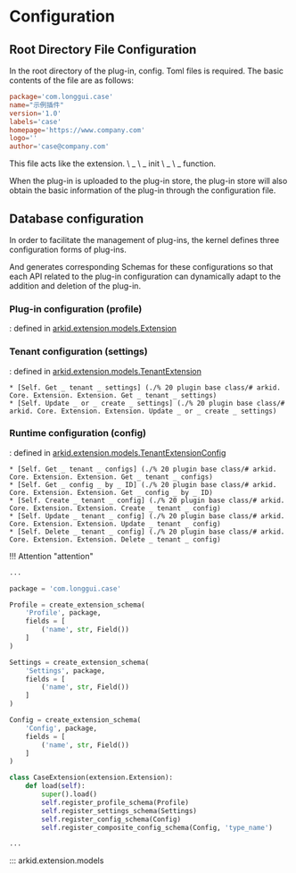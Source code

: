 # Configuration

## Root Directory File Configuration

In the root directory of the plug-in, config. Toml files is required. The basic contents of the file are as follows:

``` toml title="config.toml"
package='com.longgui.case'
name="示例插件"
version='1.0'
labels='case'
homepage='https://www.company.com'
logo=''
author='case@company.com'
```

This file acts like the extension. \ _ \ _ init \ _ \ _ function.

When the plug-in is uploaded to the plug-in store, the plug-in store will also obtain the basic information of the plug-in through the configuration file.


## Database configuration

In order to facilitate the management of plug-ins, the kernel defines three configuration forms of plug-ins.

And generates corresponding Schemas for these configurations so that each API related to the plug-in configuration can dynamically adapt to the addition and deletion of the plug-in.


### Plug-in configuration (profile)
: defined in [ arkid.extension.models.Extension ](#arkid.extension.models.Extension)




### Tenant configuration (settings)

: defined in [ arkid.extension.models.TenantExtension ](#arkid.extension.models.TenantExtension)




    * [Self. Get _ tenant _ settings] (./% 20 plugin base class/# arkid. Core. Extension. Extension. Get _ tenant _ settings)
    * [Self. Update _ or _ create _ settings] (./% 20 plugin base class/# arkid. Core. Extension. Extension. Update _ or _ create _ settings)

### Runtime configuration (config)
: defined in [ arkid.extension.models.TenantExtensionConfig ](#arkid.extension.models.TenantExtension)





    * [Self. Get _ tenant _ configs] (./% 20 plugin base class/# arkid. Core. Extension. Extension. Get _ tenant _ configs)
    * [Self. Get _ config _ by _ ID] (./% 20 plugin base class/# arkid. Core. Extension. Extension. Get _ config _ by _ ID)
    * [Self. Create _ tenant _ config] (./% 20 plugin base class/# arkid. Core. Extension. Extension. Create _ tenant _ config)
    * [Self. Update _ tenant _ config] (./% 20 plugin base class/# arkid. Core. Extension. Extension. Update _ tenant _ config)
    * [Self. Delete _ tenant _ config] (./% 20 plugin base class/# arkid. Core. Extension. Extension. Delete _ tenant _ config)


!!! Attention "attention"

```py title='示例'
...

package = 'com.longgui.case'

Profile = create_extension_schema(
    'Profile', package,
    fields = [
        ('name', str, Field())
    ]
)

Settings = create_extension_schema(
    'Settings', package,
    fields = [
        ('name', str, Field())
    ]
)

Config = create_extension_schema(
    'Config', package,
    fields = [
        ('name', str, Field())
    ]
)

class CaseExtension(extension.Extension):
    def load(self):
        super().load()
        self.register_profile_schema(Profile)
        self.register_settings_schema(Settings)
        self.register_config_schema(Config)
        self.register_composite_config_schema(Config, 'type_name')

...
```

::: arkid.extension.models




